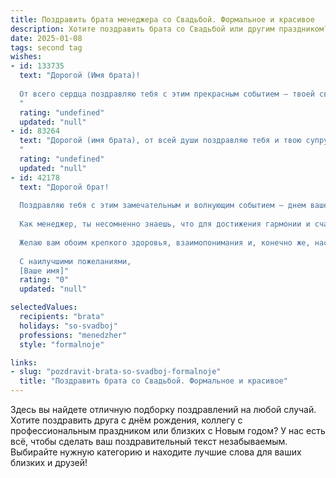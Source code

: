 ```yaml
---
title: Поздравить брата менеджера со Свадьбой. Формальное и красивое
description: Хотите поздравить брата со Свадьбой или другим праздником? Наш ИИ создаст незабываемое поздравление, а вы обязательно выделитесь среди других.  
date: 2025-01-08
tags: second tag
wishes:
- id: 133735
  text: "Дорогой (Имя брата)!
  
  От всего сердца поздравляю тебя с этим прекрасным событием – твоей свадьбой! Желаю тебе и твоей супруге долгих лет счастливой совместной жизни, полного взаимопонимания, крепкой любви и благополучия. Пусть ваш семейный очаг всегда будет наполнен теплом, радостью и уютом.  Успехов тебе во всех начинаниях, как в личной жизни, так и в карьере менеджера.  Горжусь тобой!
  "
  rating: "undefined"
  updated: "null"
- id: 83264
  text: "Дорогой (имя брата), от всей души поздравляю тебя и твою супругу со столь знаменательным событием – заключением брака! Желаю вам семейного благополучия, счастья, взаимопонимания и любви, которая будет только крепнуть с годами. Пусть ваш совместный путь будет полон радости, успехов и ярких впечатлений.  Пусть профессиональная карьера, как менеджера, принесёт тебе стабильность и  процветание, а семейная жизнь подарит  тепло и уют.  Горжусь тобой и желаю вам долгой и счастливой жизни вместе!
  "
  rating: "undefined"
  updated: "null"
- id: 42178
  text: "Дорогой брат!
  
  Поздравляю тебя с этим замечательным и волнующим событием – днем вашей свадьбы! Сегодня вы вступаете в новую жизнь, полную любви, понимания и поддержки. Ваша совместная дорога обязательно станет яркой, насыщенной и успешной.
  
  Как менеджер, ты несомненно знаешь, что для достижения гармонии и счастья в жизни важны как стратегическое планирование, так и умение находить общий язык. Пусть ваша жизнь будет наполнена совместными планами и достижениями, а каждый день дарит радость и вдохновение.
  
  Желаю вам обоим крепкого здоровья, взаимопонимания и, конечно же, настоящей любви, которая будет сплачивать вас на протяжении жизни. Пусть каждый миг, проведенный вместе, будет приносить только счастье и радость!
  
  С наилучшими пожеланиями,
  [Ваше имя]"
  rating: "0"
  updated: "null"

selectedValues:
  recipients: "brata"
  holidays: "so-svadboj"
  professions: "menedzher"
  style: "formalnoje"

links:
- slug: "pozdravit-brata-so-svadboj-formalnoje"
  title: "Поздравить брата со Свадьбой. Формальное и красивое"
---
```


Здесь вы найдете отличную подборку поздравлений на любой случай. 
Хотите поздравить друга с днём рождения, коллегу с профессиональным праздником или близких с Новым годом? У нас есть всё, чтобы сделать ваш поздравительный текст незабываемым. Выбирайте нужную категорию и находите лучшие слова для ваших близких и друзей!
